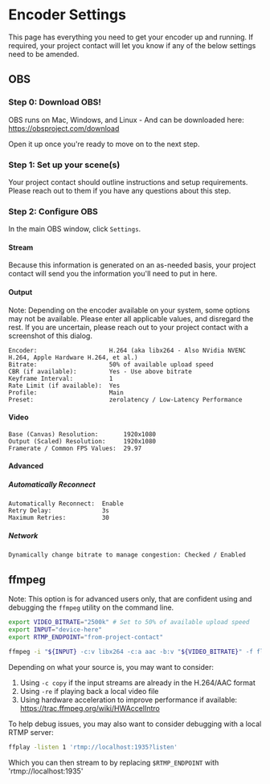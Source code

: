 # Encoder Settings

This page has everything you need to get your encoder up and running.
If required, your project contact will let you know if any of the below settings need to be amended.

## OBS

### Step 0: Download OBS!

OBS runs on Mac, Windows, and Linux - And can be downloaded here: https://obsproject.com/download

Open it up once you're ready to move on to the next step.

### Step 1: Set up your scene(s)

Your project contact should outline instructions and setup requirements.
Please reach out to them if you have any questions about this step.

### Step 2: Configure OBS

In the main OBS window, click `Settings`.

#### Stream

Because this information is generated on an as-needed basis, your project contact will send you the information you'll
need to put in here.

#### Output

Note: Depending on the encoder available on your system, some options may not be available.
Please enter all applicable values, and disregard the rest.
If you are uncertain, please reach out to your project contact with a screenshot of this dialog.

```
Encoder:                    H.264 (aka libx264 - Also NVidia NVENC H.264, Apple Hardware H.264, et al.)
Bitrate:                    50% of available upload speed
CBR (if available):         Yes - Use above bitrate
Keyframe Interval:          1
Rate Limit (if available):  Yes
Profile:                    Main
Preset:                     zerolatency / Low-Latency Performance
```

#### Video

```
Base (Canvas) Resolution:       1920x1080
Output (Scaled) Resolution:     1920x1080
Framerate / Common FPS Values:  29.97
```

#### Advanced

##### Automatically Reconnect
```
Automatically Reconnect:  Enable
Retry Delay:              3s
Maximum Retries:          30
```

##### Network

```
Dynamically change bitrate to manage congestion: Checked / Enabled
```

## ffmpeg

Note: This option is for advanced users only, that are confident using and debugging the `ffmpeg` utility on the command
line.

```bash
export VIDEO_BITRATE="2500k" # Set to 50% of available upload speed
export INPUT="device-here"
export RTMP_ENDPOINT="from-project-contact"

ffmpeg -i "${INPUT} -c:v libx264 -c:a aac -b:v "${VIDEO_BITRATE}" -f flv "${RTMP_ENDPOINT}
```

Depending on what your source is, you may want to consider:

  1. Using `-c copy` if the input streams are already in the H.264/AAC format
  1. Using `-re` if playing back a local video file
  1. Using hardware acceleration to improve performance if available: https://trac.ffmpeg.org/wiki/HWAccelIntro

To help debug issues, you may also want to consider debugging with a local RTMP server:

```bash
ffplay -listen 1 'rtmp://localhost:1935?listen'
```

Which you can then stream to by replacing `$RTMP_ENDPOINT` with 'rtmp://localhost:1935'
